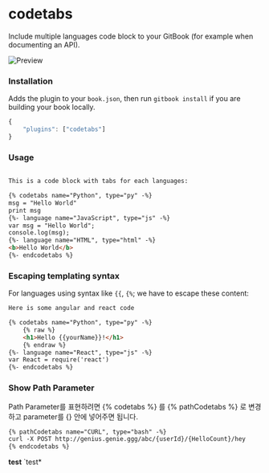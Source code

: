 # codetabs

Include multiple languages code block to your GitBook (for example when documenting an API).

![Preview](./preview.png)

### Installation

Adds the plugin to your `book.json`, then run `gitbook install` if you are building your book locally.

```js
{
    "plugins": ["codetabs"]
}
```

### Usage

```md

This is a code block with tabs for each languages:

{% codetabs name="Python", type="py" -%}
msg = "Hello World"
print msg
{%- language name="JavaScript", type="js" -%}
var msg = "Hello World";
console.log(msg);
{%- language name="HTML", type="html" -%}
<b>Hello World</b>
{%- endcodetabs %}
```

### Escaping templating syntax

For languages using syntax like `{{`, `{%`; we have to escape these content:


```md
Here is some angular and react code

{% codetabs name="Python", type="py" -%}
    {% raw %}
    <h1>Hello {{yourName}}!</h1>
    {% endraw %}
{%- language name="React", type="js" -%}
var React = require('react')
{%- endcodetabs %}
```


### Show Path Parameter

Path Parameter를 표현하려면 {% codetabs %} 를 {% pathCodetabs %} 로 변경하고 parameter를 {} 안에 넣어주면 됩니다.

```md
{% pathCodetabs name="CURL", type="bash" -%}
curl -X POST http://genius.genie.ggg/abc/{userId}/{HelloCount}/hey
{% endcodetabs %}
```

**test**
`test*
